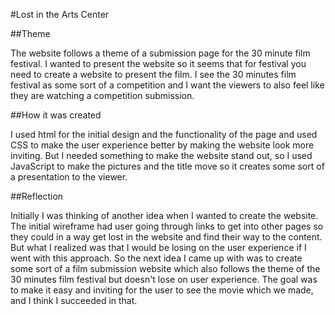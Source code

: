 #Lost in the Arts Center

##Theme

The website follows a theme of a submission page for the 30 minute film festival. I wanted to present the website so it seems that for festival you need to create a website to present the film. I see the 30 minutes film festival as some sort of a competition and I want the viewers to also feel like they are watching a competition submission. 

##How it was created

I used html for the initial design and the functionality of the page and used CSS to make the user experience better by making the website look more inviting. But I needed something to make the website stand out, so I used JavaScript to make the pictures and the title move so it creates some sort of a presentation to the viewer.

##Reflection

Initially I was thinking of another idea when I wanted to create the website. The initial wireframe had user going through links to get into other pages so they could in a way get lost in the website and find their way to the content. But what I realized was that I would be losing on the user experience if I went with this approach. So the next idea I came up with was to create some sort of a film submission website which also follows the theme of the 30 minutes film festival but doesn't lose on user experience. The goal was to make it easy and inviting for the user to see the movie which we made, and I think I succeeded in that. 